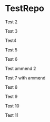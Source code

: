 # TestRepo


Test 2

Test 3

Test4

Test 5

Test 6

Test ammend 2


Test 7 with ammend

Test 8

Test 9

Test 10

Test 11